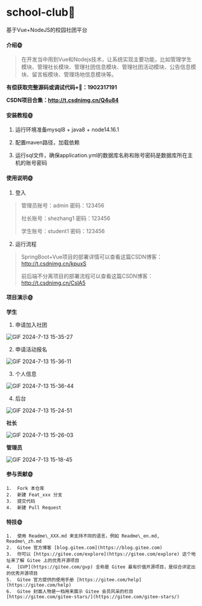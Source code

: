 # school-club🎂
基于Vue+NodeJS的校园社团平台

#### 介绍🌞

> 在开发当中用到Vue和Nodejs技术，让系统实现主要功能，比如管理学生模块、管理社长模块、管理社团信息模块、管理社团活动模块、公告信息模块、留言板模块、管理场地信息模块等。

**有偿获取完整源码或调试代码+🐧：1902317191**

**CSDN项目合集：http://t.csdnimg.cn/Q4u84**

#### 安装教程🌞

1. 运行环境准备mysql8 + java8 + node14.16.1

2. 配置maven路径，加载依赖

3. 运行sql文件，确保application.yml的数据库名称和账号密码是数据库所在主机的账号密码

#### 使用说明🌞

1. 登入

> 管理员账号：admin	密码：123456
>
> 社长账号：shezhang1	密码：123456
>
> 学生账号：student1 密码：123456

2. 运行流程

>  SpringBoot+Vue项目的部署详情可以查看这篇CSDN博客：http://t.csdnimg.cn/kpuxS
>
>  前后端不分离项目的部署流程可以查看这篇CSDN博客：http://t.csdnimg.cn/CslA5

#### 项目演示🌞

**学生**

1. 申请加入社团

![GIF 2024-7-13 15-35-27](https://github.com/user-attachments/assets/daf34bfb-709d-4e40-a097-a107b19e5ae1)

2. 申请活动报名

![GIF 2024-7-13 15-36-11](https://github.com/user-attachments/assets/e9f1205b-0759-4fea-b188-19c610fbe9e8)


3. 个人信息

![GIF 2024-7-13 15-36-44](https://github.com/user-attachments/assets/9ad57603-9c25-4df7-be90-fb75c2361082)


4. 后台

![GIF 2024-7-13 15-24-51](https://github.com/user-attachments/assets/8a17bd35-44c9-4154-9c1b-f666e512bfc4)


**社长**

![GIF 2024-7-13 15-26-03](https://github.com/user-attachments/assets/d1ebb0ff-9331-42b7-8efb-0a7f85d95f88)

**管理员**

![GIF 2024-7-13 15-18-45](https://github.com/user-attachments/assets/5b2e786d-220f-42a8-83de-bf04f4255c4a)




#### 参与贡献🌞

    1.  Fork 本仓库
    2.  新建 Feat_xxx 分支
    3.  提交代码
    4.  新建 Pull Request


#### 特技🌞

    1.  使用 Readme\_XXX.md 来支持不同的语言，例如 Readme\_en.md, Readme\_zh.md
    2.  Gitee 官方博客 [blog.gitee.com](https://blog.gitee.com)
    3.  你可以 [https://gitee.com/explore](https://gitee.com/explore) 这个地址来了解 Gitee 上的优秀开源项目
    4.  [GVP](https://gitee.com/gvp) 全称是 Gitee 最有价值开源项目，是综合评定出的优秀开源项目
    5.  Gitee 官方提供的使用手册 [https://gitee.com/help](https://gitee.com/help)
    6.  Gitee 封面人物是一档用来展示 Gitee 会员风采的栏目 [https://gitee.com/gitee-stars/](https://gitee.com/gitee-stars/)
